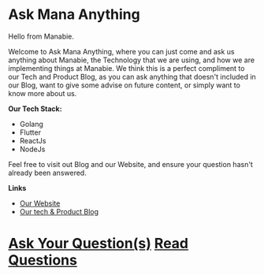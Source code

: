 # Ask Mana Anything

Hello from Manabie.

Welcome to Ask Mana Anything, where you can just come and ask us anything about Manabie, the Technology that we are using, and how we are implementing things at Manabie.
We think this is a perfect compliment to our Tech and Product Blog, as you can ask anything that doesn't included in our Blog, want to give some advise on future content, or simply want to know more about us.

**Our Tech Stack:**
* Golang
* Flutter
* ReactJs
* NodeJs

Feel free to visit out Blog and our Website, and ensure your question hasn't already been answered.

**Links**
- [Our Website](https://manabie.com/)
- [Our tech & Product Blog](https://medium.com/@manabie)

# [Ask Your Question(s)](https://github.com/manabie-com/Ask-Mana-Anything/issues/new)     [Read Questions](https://github.com/manabie-com/Ask-Mana-Anything/issues)
